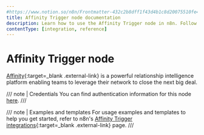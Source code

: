 ```yaml
---
#https://www.notion.so/n8n/Frontmatter-432c2b8dff1f43d4b1c8d20075510fe4
title: Affinity Trigger node documentation
description: Learn how to use the Affinity Trigger node in n8n. Follow technical documentation to integrate Affinity Trigger node into your workflows.
contentType: [integration, reference]
---
```


# Affinity Trigger node

[Affinity](https://www.affinity.co/){:target=_blank .external-link} is a powerful relationship intelligence platform enabling teams to leverage their network to close the next big deal.

/// note | Credentials
You can find authentication information for this node [here](/integrations/builtin/credentials/affinity.md).
///

///  note  | Examples and templates
For usage examples and templates to help you get started, refer to n8n's [Affinity Trigger integrations](https://n8n.io/integrations/affinity-trigger/){:target=_blank .external-link} page.
///
